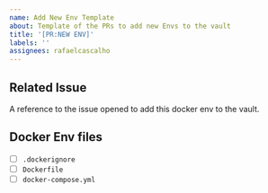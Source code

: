 ```yaml
---
name: Add New Env Template
about: Template of the PRs to add new Envs to the vault
title: '[PR:NEW ENV]'
labels: ''
assignees: rafaelcascalho
---
```


## Related Issue

A reference to the issue opened to add this docker env to the vault.

## Docker Env files

- [ ] `.dockerignore`
- [ ] `Dockerfile`
- [ ] `docker-compose.yml`
